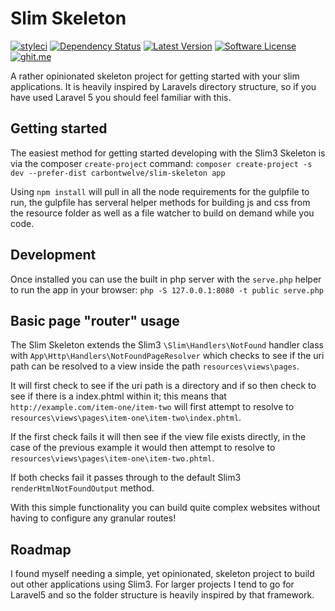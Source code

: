 # Slim Skeleton
[![styleci](https://styleci.io/repos/51846155/shield)](https://styleci.io/repos/51846155)
[![Dependency Status](https://www.versioneye.com/user/projects/56c4a26118b271003b3922aa/badge.svg?style=flat)](https://www.versioneye.com/user/projects/56c4a26118b271003b3922aa)
[![Latest Version](https://img.shields.io/packagist/v/carbontwelve/slim-skeleton.svg?style=flat-square)](https://github.com/carbontwelve/slim-skeleton/releases)
[![Software License](https://img.shields.io/badge/license-MIT-brightgreen.svg?style=flat-square)](LICENSE)
[![ghit.me](https://ghit.me/badge.svg?repo=carbontwelve/slim-skeleton)](https://ghit.me/repo/carbontwelve/slim-skeleton)

A rather opinionated skeleton project for getting started with your slim applications. It is heavily inspired by Laravels directory structure, so if you have used Laravel 5 you should feel familiar with this.

## Getting started
The easiest method for getting started developing with the Slim3 Skeleton is via the composer `create-project` command:
`composer create-project -s dev --prefer-dist carbontwelve/slim-skeleton app`

Using `npm install` will pull in all the node requirements for the gulpfile to run, the gulpfile has serveral helper methods for building js and css from the resource folder as well as a file watcher to build on demand while you code.

## Development
Once installed you can use the built in php server with the `serve.php` helper to run the app in your browser:
`php -S 127.0.0.1:8080 -t public serve.php`

## Basic page "router" usage
The Slim Skeleton extends the Slim3 `\Slim\Handlers\NotFound` handler class with `App\Http\Handlers\NotFoundPageResolver` which checks to see if the uri path can be resolved to a view inside the path `resources\views\pages`. 

It will first check to see if the uri path is a directory and if so then check to see if there is a index.phtml within it; this means that `http://example.com/item-one/item-two` will first attempt to resolve to `resources\views\pages\item-one\item-two\index.phtml`. 

If the first check fails it will then see if the view file exists directly, in the case of the previous example it would then attempt to resolve to `resources\views\pages\item-one\item-two.phtml`.

If both checks fail it passes through to the default Slim3 `renderHtmlNotFoundOutput` method.

With this simple functionality you can build quite complex websites without having to configure any granular routes!

## Roadmap
I found myself needing a simple, yet opinionated, skeleton project to build out other applications using Slim3. For larger projects I tend to go for Laravel5 and so the folder structure is heavily inspired by that framework.
